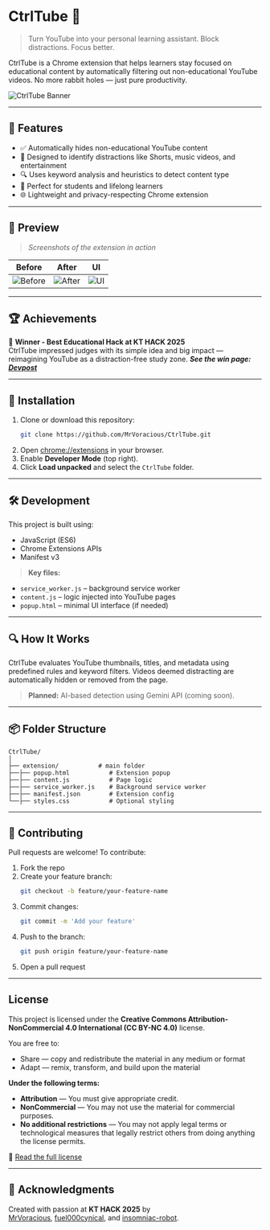 # CtrlTube 🎯

> Turn YouTube into your personal learning assistant. Block distractions. Focus better.

CtrlTube is a Chrome extension that helps learners stay focused on educational content by automatically filtering out non-educational YouTube videos. No more rabbit holes — just pure productivity.

![CtrlTube Banner](https://d112y698adiu2z.cloudfront.net/photos/production/software_photos/003/465/627/datas/gallery.jpg) <!-- Add your image path -->

---

## 🚀 Features

- ✅ Automatically hides non-educational YouTube content  
- 🎯 Designed to identify distractions like Shorts, music videos, and entertainment  
- 🔍 Uses keyword analysis and heuristics to detect content type  
- 🧠 Perfect for students and lifelong learners  
- 🌐 Lightweight and privacy-respecting Chrome extension  

---

## 📸 Preview

> _Screenshots of the extension in action_

| Before | After | UI |
|--------|-------|-------|
| ![Before](https://d112y698adiu2z.cloudfront.net/photos/production/software_photos/003/466/015/datas/gallery.jpg) | ![After](https://d112y698adiu2z.cloudfront.net/photos/production/software_photos/003/466/016/datas/gallery.jpg) | ![UI](https://d112y698adiu2z.cloudfront.net/photos/production/software_photos/003/466/013/datas/gallery.jpg) |

---

## 🏆 Achievements

🏅 **Winner - Best Educational Hack at KT HACK 2025**  
CtrlTube impressed judges with its simple idea and big impact — reimagining YouTube as a distraction-free study zone.
***See the win page: [Devpost](https://devpost.com/software/ctrltube)***

---

## 🧩 Installation

1. Clone or download this repository:
   ```bash
   git clone https://github.com/MrVoracious/CtrlTube.git
   ```
2. Open [chrome://extensions](chrome://extensions) in your browser.  
3. Enable **Developer Mode** (top right).  
4. Click **Load unpacked** and select the `CtrlTube` folder.  

---

## 🛠️ Development

This project is built using:

- JavaScript (ES6)
- Chrome Extensions APIs
- Manifest v3

> **Key files:**
- `service_worker.js` – background service worker
- `content.js` – logic injected into YouTube pages
- `popup.html` – minimal UI interface (if needed)

---

## 🔍 How It Works

CtrlTube evaluates YouTube thumbnails, titles, and metadata using predefined rules and keyword filters. Videos deemed distracting are automatically hidden or removed from the page.

> **Planned:** AI-based detection using Gemini API (coming soon).

---

## 📦 Folder Structure

```
CtrlTube/
│
├── extension/           # main folder
├──├── popup.html           # Extension popup
├──├── content.js           # Page logic
├──├── service_worker.js    # Background service worker
├──├── manifest.json        # Extension config
└──├── styles.css           # Optional styling
```
---

## 🤝 Contributing

Pull requests are welcome! To contribute:

1. Fork the repo  
2. Create your feature branch:  
   ```bash
   git checkout -b feature/your-feature-name
   ```
3. Commit changes:  
   ```bash
   git commit -m 'Add your feature'
   ```
4. Push to the branch:  
   ```bash
   git push origin feature/your-feature-name
   ```
5. Open a pull request  

---

## License

This project is licensed under the **Creative Commons Attribution-NonCommercial 4.0 International (CC BY-NC 4.0)** license.

You are free to:

- Share — copy and redistribute the material in any medium or format  
- Adapt — remix, transform, and build upon the material  

**Under the following terms:**

- **Attribution** — You must give appropriate credit.
- **NonCommercial** — You may not use the material for commercial purposes.
- **No additional restrictions** — You may not apply legal terms or technological measures that legally restrict others from doing anything the license permits.

🔗 [Read the full license](https://creativecommons.org/licenses/by-nc/4.0/)

---

## 🙌 Acknowledgments

Created with passion at **KT HACK 2025** by  
[MrVoracious](https://github.com/MrVoracious), [fuel000cynical](https://github.com/fuel000cynical), and [insomniac-robot](https://github.com/Insomniac-Robot).
